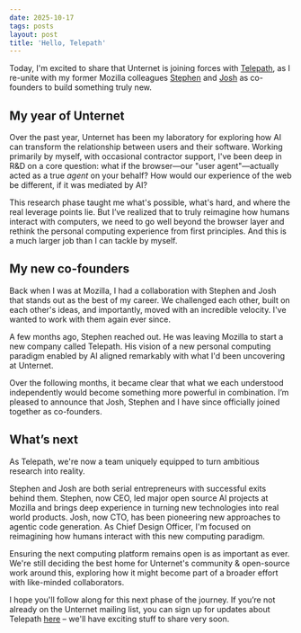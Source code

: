 ```yaml
---
date: 2025-10-17
tags: posts
layout: post
title: 'Hello, Telepath'
---
```


Today, I'm excited to share that Unternet is joining forces with [Telepath](https://telepath.computer/), as I re-unite with my former Mozilla colleagues [Stephen](https://www.linkedin.com/in/stlhood) and [Josh](https://www.linkedin.com/in/yetanotherjosh/) as co-founders to build something truly new.

## My year of Unternet

Over the past year, Unternet has been my laboratory for exploring how AI can transform the relationship between users and their software. Working primarily by myself, with occasional contractor support, I've been deep in R&D on a core question: what if the browser—our "user agent"—actually acted as a true _agent_ on your behalf? How would our experience of the web be different, if it was mediated by AI?

This research phase taught me what's possible, what's hard, and where the real leverage points lie. But I’ve realized that to truly reimagine how humans interact with computers, we need to go well beyond the browser layer and rethink the personal computing experience from first principles. And this is a much larger job than I can tackle by myself.

## My new co-founders

Back when I was at Mozilla, I had a collaboration with Stephen and Josh that stands out as the best of my career. We challenged each other, built on each other's ideas, and importantly, moved with an incredible velocity. I've wanted to work with them again ever since.

A few months ago, Stephen reached out. He was leaving Mozilla to start a new company called Telepath. His vision of a new personal computing paradigm enabled by AI aligned remarkably with what I'd been uncovering at Unternet.

Over the following months, it became clear that what we each understood independently would become something more powerful in combination. I’m pleased to announce that Josh, Stephen and I have since officially joined together as co-founders.

## What’s next

As Telepath, we're now a team uniquely equipped to turn ambitious research into reality.

Stephen and Josh are both serial entrepreneurs with successful exits behind them. Stephen, now CEO, led major open source AI projects at Mozilla and brings deep experience in turning new technologies into real world products. Josh, now CTO, has been pioneering new approaches to agentic code generation. As Chief Design Officer, I'm focused on reimagining how humans interact with this new computing paradigm.

Ensuring the next computing platform remains open is as important as ever. We're still deciding the best home for Unternet's community & open-source work around this, exploring how it might become part of a broader effort with like-minded collaborators.

I hope you'll follow along for this next phase of the journey. If you’re not already on the Unternet mailing list, you can sign up for updates about Telepath [here](https://buttondown.com/telepath) – we'll have exciting stuff to share very soon.

